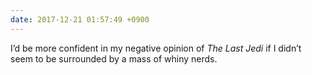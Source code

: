 ```yaml
---
date: 2017-12-21 01:57:49 +0900
---
```

I’d be more confident in my negative opinion of _The Last Jedi_ if I didn’t seem to be surrounded by a mass of whiny nerds.
